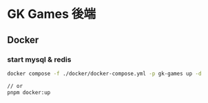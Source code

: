 # GK Games 後端


## Docker

### start mysql & redis
```sh
docker compose -f ./docker/docker-compose.yml -p gk-games up -d

// or
pnpm docker:up
```
